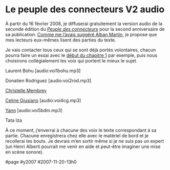 # Le peuple des connecteurs V2 audio

À partir du 16 février 2008, je diffuserai gratuitement la version audio de la seconde édition du *[Peuple des connecteurs](le-peuple/le-peuple-des-connecteurs.md)* pour la second anniversaire de sa publication. [Comme me l’avais suggéré Alban Martin](../../2007/3/cherche-voix.md), je propose que mes lecteurs eux-mêmes lisent des parties du texte.

Je vais contacter tous ceux qui se sont déjà portés volontaires, chacun pourra faire un essai avec le [début du chapitre 1](http://blog.tcrouzet.com/images_tc/NePasVoterV2Start.pdf) par exemple, puis nous choisirons collégialement les voix qui portent le mieux le sujet.

Laurent Bohu [audio:voi1bohu.mp3]

Donatien Rodriguez [audio:voi2rod.mp3]

[Christelle Membrey](http://web.mac.com/christelle.membrey/Chriscast/Chriscasts/Entr%C3%A9es/2008/1/6_Thierry_Crouzet%2C_Le_Peuple_des_Connecteurs._.html)

[Celine Giusiano](http://profile.myspace.com/index.cfm?fuseaction=user.viewprofile&friendID=163944275) [audio:voi4cg.mp3]

[Yann](http://blog-de-mec.typepad.fr/) [audio:voi5bdm.mp3]

Tata Iza

À ce moment, j’enverrai à chacune des voix le texte correspondant à sa partie. Chacune enregistrera chez elle avec le matériel de bord et je recollerai les bouts. Je devrais m’en sortir même si je ne suis pas un expert (un Henri Alberti pourrait me venir en aide et peut-être imaginer une mise en scène sonore).

#page #y2007 #2007-11-20-13h0
